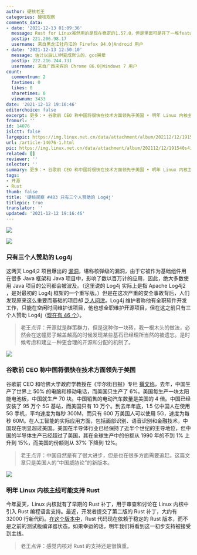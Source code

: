 ```yaml
---
author: 硬核老王
categories: 硬核观察
comments_data:
- date: '2021-12-13 01:09:36'
  message: Rust for Linux虽然用的是现在稳定的1.57.0，但是里面可是开了一堆features，其中一个核心的trait都是用的GAT。而且老生常谈的是现在想开启Rust支持只能用LLVM编译，gcc的后端依然不行。而且这个确实是在开发中，很多接口都没封装好，明年进主线我感觉有点悬。
  postip: 221.206.98.17
  username: 来自黑龙江牡丹江的 Firefox 94.0|Android 用户
- date: '2021-12-13 12:50:10'
  message: 估计以后LLVM变成默认的，gcc哭晕
  postip: 222.216.244.131
  username: 来自广西来宾的 Chrome 86.0|Windows 7 用户
count:
  commentnum: 2
  favtimes: 0
  likes: 0
  sharetimes: 0
  viewnum: 3433
date: '2021-12-12 19:16:46'
editorchoice: false
excerpt: 更多：• 谷歌前 CEO 称中国将很快在技术方面领先于美国 • 明年 Linux 内核主线可能支持 Rust
fromurl: ''
id: 14076
islctt: false
largepic: https://img.linux.net.cn/data/attachment/album/202112/12/191540s4ik35skp9reni5e.jpg
url: /article-14076-1.html
pic: https://img.linux.net.cn/data/attachment/album/202112/12/191540s4ik35skp9reni5e.jpg.thumb.jpg
related: []
reviewer: ''
selector: ''
summary: 更多：• 谷歌前 CEO 称中国将很快在技术方面领先于美国 • 明年 Linux 内核主线可能支持 Rust
tags:
- 开源
- Rust
thumb: false
title: '硬核观察 #483 只有三个人赞助的 Log4j'
titlepic: true
translator: ''
updated: '2021-12-12 19:16:46'
---
```


![](https://img.linux.net.cn/data/attachment/album/202112/12/191540s4ik35skp9reni5e.jpg)


![](https://img.linux.net.cn/data/attachment/album/202112/12/191555cq3iodko3ugfk5pk.jpg)


### 只有三个人赞助的 Log4j


这两天 Log4j2 项目爆出的 [漏洞](https://www.wired.com/story/log4j-flaw-hacking-internet/)，堪称核弹级的漏洞，由于它被作为基础组件用在很多 Java 框架和 Java 项目中，影响了数以百万计的应用，因此，绝大多数使用 Java 项目的公司都会被波及。（这里说的 Log4j 实际上是指 Apache Log4j2 ，是对最初的 Log4j 框架的一个重写版。）但是在这次严重的安全事故背后，人们发现原来这么重要而基础的项目却 [乏人问津](https://christine.website/blog/open-source-broken-2021-12-11)。Log4j 维护者称他有全职软件开发工作，只能在空闲时间维护该项目，他也想全职维护开源项目，但在这之前只有三个人赞助 Log4j（[现在有 46 个](https://github.com/sponsors/rgoers)）。



> 
> 老王点评：开源就是群策群力，但是这种你一块砖，我一根木头的做法，必然会在这幢房子越盖越高的时候发现某些基石已经理所当然的被遗忘。是时候考虑和建立一种更合理的开源和分配的机制了。
> 
> 
> 


![](https://img.linux.net.cn/data/attachment/album/202112/12/191607sp20eee2efeqtecj.jpg)


### 谷歌前 CEO 称中国将很快在技术方面领先于美国


谷歌前 CEO 和哈佛大学政府学教授在《华尔街日报》专栏 [撰文称](https://www.wsj.com/articles/china-will-soon-lead-the-us-in-tech-global-leader-semiconductors-5g-wireless-green-energy-11638915759)，去年，中国生产了世界上 50% 的电脑和移动电话，而美国只生产了 6%。美国每生产一块太阳能电池板，中国就生产 70 块。中国销售的电动汽车数量是美国的 4 倍。中国已经安装了 95 万个 5G 基站，而美国只有 10 万个。到去年年底，1.5 亿中国人在使用 5G 手机，平均速度为每秒 300M，而只有 600 万美国人可以使用 5G，速度为每秒 60M。在人工智能的实际应用方面，包括面部识别、语音识别和金融技术，中国现在明显超过美国。美国在半导体行业已经保持了近半个世纪的主导地位，但中国的半导体生产已经超过了美国，其在全球生产中的份额从 1990 年的不到 1% 上升到 15%，而美国的份额则从 37% 下降到 12%。



> 
> 老王点评：中国自然是有了很大进步，但是也在很多方面需要追赶。这篇文章只是美国人的“中国威胁论”的新版本。
> 
> 
> 


![](https://img.linux.net.cn/data/attachment/album/202112/12/191617j3f6hyrjeegfsxwr.jpg)


### 明年 Linux 内核主线可能支持 Rust


今年夏天，Linux 内核就有了早期的 Rust 补丁，用于审查和讨论在 Linux 内核中引入 Rust 编程语言支持。最近，开发者提交了第二版的 Rust 补丁，大约有 32000 行新代码。[在这个版本中](https://www.phoronix.com/scan.php?page=news_item&px=Rust-For-Linux-v2)，Rust 代码现在依赖于稳定的 Rust 版本，而不是之前的测试版编译器状态。如果幸运的话，明年我们将看到这一初步支持被接受到主线。



> 
> 老王点评：感觉内核对 Rust 的支持还是很慎重。
> 
> 
>